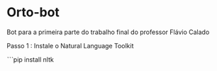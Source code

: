 # Orto-bot
Bot para a primeira parte do trabalho final do professor Flávio Calado 

Passo 1 : Instale o Natural Language Toolkit

ˋˋˋpip install nltk
